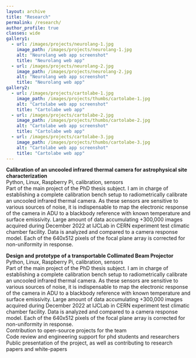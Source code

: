 ```yaml
---
layout: archive
title: "Research"
permalink: /research/
author_profile: true
classes: wide
gallery1:
  - url: /images/projects/neurolang-1.jpg
    image_path: /images/projects/neurolang-1.jpg
    alt: "Neurolang web app screenshot"
    title: "Neurolang web app"
  - url: /images/projects/neurolang-2.jpg
    image_path: /images/projects/neurolang-2.jpg
    alt: "Neurolang web app screenshot"
    title: "Neurolang web app"
gallery2:
  - url: /images/projects/cartolabe-1.jpg
    image_path: /images/projects/thumbs/cartolabe-1.jpg
    alt: "Cartolabe web app screenshot"
    title: "Cartolabe web app"
  - url: /images/projects/cartolabe-2.jpg
    image_path: /images/projects/thumbs/cartolabe-2.jpg
    alt: "Cartolabe web app screenshot"
    title: "Cartolabe web app"
  - url: /images/projects/cartolabe-3.jpg
    image_path: /images/projects/thumbs/cartolabe-3.jpg
    alt: "Cartolabe web app screenshot"
    title: "Cartolabe web app"
---
```



**Calibration of an uncooled infrared thermal camera for astrophysical site characterization**\
<span class="small-grey"><i class="fas fa-tools" aria-hidden="true"></i> Python, Linux, Raspberry Pi, calibration, sensors </span>\
Part of the main project of the PhD thesis subject. I am in charge of establishing a complete calibration bench setup to radiometrically calibrate an uncooled infrared thermal camera. As these sensors are sensitive to various sources of noise, it is indispensable to map the electronic response of the camera in ADU to a blackbody reference with known temperature and surface emissivity. Large amount of data accumulating +300,000 images acquired during December 2022 at IJCLab in CERN experiment test climatic chamber facility. Data is analyzed and compared to a camera response model. Each of the 640x512 pixels of the focal plane array is corrected for non-uniformity in response.

**Design and prototype of a transportable Collimated Beam Projector**\
<span class="small-grey"><i class="fas fa-tools" aria-hidden="true"></i> Python, Linux, Raspberry Pi, calibration, sensors </span>\
Part of the main project of the PhD thesis subject. I am in charge of establishing a complete calibration bench setup to radiometrically calibrate an uncooled infrared thermal camera. As these sensors are sensitive to various sources of noise, it is indispensable to map the electronic response of the camera in ADU to a blackbody reference with known temperature and surface emissivity. Large amount of data accumulating +300,000 images acquired during December 2022 at IJCLab in CERN experiment test climatic chamber facility. Data is analyzed and compared to a camera response model. Each of the 640x512 pixels of the focal plane array is corrected for non-uniformity in response.\
<i class="fas fa-plus small-grey"></i> Contribution to open-source projects for the team  
<i class="fas fa-plus small-grey"></i> Code review and engineering support for phd students and researchers  
<i class="fas fa-plus small-grey"></i> Public presentation of the project, as well as contributing to research papers and white-papers  
